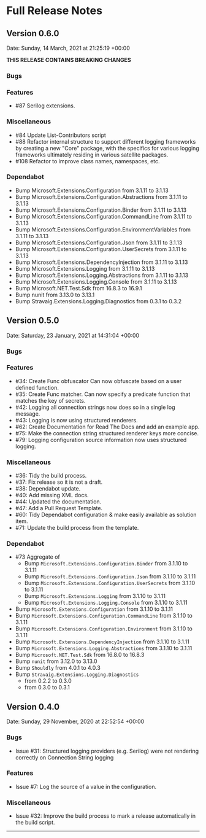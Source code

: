 # Full Release Notes

## Version 0.6.0

Date: Sunday, 14 March, 2021 at 21:25:19 +00:00

**THIS RELEASE CONTAINS BREAKING CHANGES**


### Bugs

### Features

- #87 Serilog extensions.

### Miscellaneous

- #84 Update List-Contributors script
- #88 Refactor internal structure to support different logging frameworks by creating a new "Core" package, with the specifics for various logging frameworks ultimately residing in various satellite packages.
- #108 Refactor to improve class names, namespaces, etc.

### Dependabot

- Bump Microsoft.Extensions.Configuration from 3.1.11 to 3.1.13
- Bump Microsoft.Extensions.Configuration.Abstractions from 3.1.11 to 3.1.13
- Bump Microsoft.Extensions.Configuration.Binder from 3.1.11 to 3.1.13
- Bump Microsoft.Extensions.Configuration.CommandLine from 3.1.11 to 3.1.13
- Bump Microsoft.Extensions.Configuration.EnvironmentVariables from 3.1.11 to 3.1.13
- Bump Microsoft.Extensions.Configuration.Json from 3.1.11 to 3.1.13
- Bump Microsoft.Extensions.Configuration.UserSecrets from 3.1.11 to 3.1.13
- Bump Microsoft.Extensions.DependencyInjection from 3.1.11 to 3.1.13
- Bump Microsoft.Extensions.Logging from 3.1.11 to 3.1.13
- Bump Microsoft.Extensions.Logging.Abstractions from 3.1.11 to 3.1.13
- Bump Microsoft.Extensions.Logging.Console from 3.1.11 to 3.1.13
- Bump Microsoft.NET.Test.Sdk from 16.8.3 to 16.9.1
- Bump nunit from 3.13.0 to 3.13.1
- Bump Stravaig.Extensions.Logging.Diagnostics from 0.3.1 to 0.3.2
## Version 0.5.0

Date: Saturday, 23 January, 2021 at 14:31:04 +00:00

### Bugs

### Features

* #34: Create Func obfuscator Can now obfuscate based on a user defined function. 
* #35: Create Func matcher. Can now specify a predicate function that matches the key of secrets.
* #42: Logging all connection strings now does so in a single log message.
* #43: Logging is now using structured renderers.
* #62: Create Documentation for Read The Docs and add an example app.
* #75: Make the connection string structured renderer keys more concise.
* #79: Logging configuration source information now uses structured logging.

### Miscellaneous

* #36: Tidy the build process.
* #37: Fix release so it is not a draft.
* #38: Dependabot update.
* #40: Add missing XML docs.
* #44: Updated the documentation.
* #47: Add a Pull Request Template.
* #60: Tidy Dependabot configuration & make easily available as solution item.
* #71: Update the build process from the template.

### Dependabot

* #73 Aggregate of 
  * Bump `Microsoft.Extensions.Configuration.Binder` from 3.1.10 to 3.1.11
  * Bump `Microsoft.Extensions.Configuration.Json` from 3.1.10 to 3.1.11
  * Bump `Microsoft.Extensions.Configuration.UserSecrets` from 3.1.10 to 3.1.11
  * Bump `Microsoft.Extensions.Logging` from 3.1.10 to 3.1.11
  * Bump `Microsoft.Extensions.Logging.Console` from 3.1.10 to 3.1.11
* Bump `Microsoft.Extensions.Configuration` from 3.1.10 to 3.1.11
* Bump `Microsoft.Extensions.Configuration.CommandLine` from 3.1.10 to 3.1.11
* Bump `Microsoft.Extensions.Configuration.Environment` from 3.1.10 to 3.1.11
* Bump `Microsoft.Extensions.DependencyInjection` from 3.1.10 to 3.1.11
* Bump `Microsoft.Extensions.Logging.Abstractions` from 3.1.10 to 3.1.11
* Bump `Microsoft.NET.Test.Sdk` from 16.8.0 to 16.8.3
* Bump `nunit` from 3.12.0 to 3.13.0
* Bump `Shouldly` from 4.0.1 to 4.0.3
* Bump `Stravaig.Extensions.Logging.Diagnostics`
  * from 0.2.2 to 0.3.0
  * from 0.3.0 to 0.3.1




## Version 0.4.0

Date: Sunday, 29 November, 2020 at 22:52:54 +00:00

### Bugs

* Issue #31: Structured logging providers (e.g. Serilog) were not rendering correctly on Connection String logging

### Features

* Issue #7: Log the source of a value in the configuration.

### Miscellaneous

* Issue #32: Improve the build process to mark a release automatically in the build script.

---
